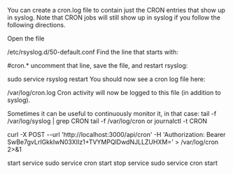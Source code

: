 You can create a cron.log file to contain just the CRON entries that show up in syslog. Note that CRON jobs will still show up in syslog if you follow the following directions.

Open the file

/etc/rsyslog.d/50-default.conf
Find the line that starts with:

#cron.*
uncomment that line, save the file, and restart rsyslog:

sudo service rsyslog restart
You should now see a cron log file here:

/var/log/cron.log
Cron activity will now be logged to this file (in addition to syslog).

Sometimes it can be useful to continuously monitor it, in that case:
tail -f /var/log/syslog | grep CRON
tail -f /var/log/cron
or
journalctl -t CRON


curl -X POST --url 'http://localhost:3000/api/cron' -H 'Authorization: Bearer SwBe7gvLrIGkkIwN03XIIz1+TVYMPQlDwdNJLLZUHXM=' > /var/log/cron 2>&1

start service
sudo service cron start
stop service
sudo service cron start